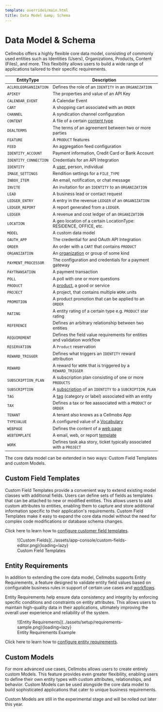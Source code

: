 ```yaml
---
template: overrides/main.html
title: Data Model &amp; Schema
---
```


# Data Model &amp; Schema

Cellmobs offers a highly flexible core data model, consisting of commonly used entities such as Identities (Users), Organizations, Products, Content (Files), and more. This flexibility allows users to build a wide range of applications tailored to their specific requirements. 

| EntityType | Description |
|-----------------|-----------------|
|`ACLROLEORGANIZATION`| Defines the role of an `IDENTITY` in an `ORGANIZATION` |
|`APIKEY`| The properties and value of an API Key |
|`CALENDAR_EVENT`| A Calendar Event  |
|`CART`| A shopping cart associated with an `ORDER`|
|`CHANNEL`| A syndication channel configuration |
|`CONTENT`| A file of a certain [content type](/app-console/manage-content/#content-types) |
|`DEALTERMS`| The terms of an agreement between two or more parties |
|`FEATURE`| A `PRODUCT` features |
|`FEED`| An aggregation feed configuration |
|`IDENTITY_ACCOUNT`| Payment information, Credit Card or Bank Account|
|`IDENTITY_CONNECTION`| Credentials for an API Integration |
|`IDENTITY`| A [user](/app-console/manage-users), person, individual |
|`IMAGE_SETTINGS`| Rendition settings for a `FILE_TYPE`|
|`INBOX_ITEM`| An email, notification, or chat message |
|`INVITE`| An invitation for an `IDENTITY` to an `ORGANIZATION` |
|`LEAD`| A business lead or contact request |
|`LEDGER_ENTRY`| A entry in the revenue `LEDGER` of an `ORGANIZATION` |
|`LEDGER_REPORT`| A report generated from a `LEDGER`. |
|`LEDGER`| A revenue and cost ledger of an `ORGANIZATION`|
|`LOCATION`| A geo location of a certain LocationType: RESIDENCE, OFFICE, etc.|
|`MODEL`| A custom data model |
|`OAUTH_APP`| The credential for and OAuth API Integration |
|`ORDER`| An order with a `CART` that contains `PRODUCT`|
|`ORGANIZATION`| An [organization](/app-console/manage-organizations) or group of some kind |
|`PAYMENT_PROCESSOR`| The configuration and credentials for a payment gateway|
|`PAYTRANSATION`| A payment transaction |
|`POLL`| A poll with one or more questions |
|`PRODUCT`| A [product](/app-console/manage-products), a good or service |
|`PROJECT`| A project, that contains multiple `WORK` units |
|`PROMOTION`| A product promotion that can be applied to an `ORDER`|
|`RATING`| A entity rating of a certain type e.g. `PRODUCT` star rating  |
|`REFERENCE`| Defines an arbitrary relationship between two entities|
|`REQUIREMENT`| Defines the field value requirements for entities and validation workflow|
|`RESERVATION`| A `Product` reservation |
|`REWARD_TRIGGER`| Defines what triggers an `IDENTITY` reward attribution  |
|`REWARD`| A reward for `WORK` that is triggered by a `REWARD_TRIGGER`|
|`SUBSCRIPTION_PLAN`| A subscription plan consisting of one or more `PRODUCTS` |
|`SUBSCRIPTION`| A [subscription](/app-console/manage-subscriptions) of an `IDENTITY` to a `SUBCRIPTION_PLAN` |
|`TAG`| A [tag](/setup/setting-up-tags) (category or label) associated with an entity |
|`TAX`| Defines a tax or fee aassociated with a `PRODUCT` or `ORDER`|
|`TENANT`| A tenant also knows as a Cellmobs App |
|`TYPEVALUE`| A configured value of a [Vocabulary](/app-console/manage-vocabularies) |
|`WEBPAGE`| Defines the content of a [web page](/app-console/manage-pages) |
|`WEBTEMPLATE`| A email, web, or report [template](/app-console/manage-templates) |
|`WORK`| Defines task aka story, ticket typically associated with a `PROJECT` |

The core data model can be extended in two ways: Custom Field Templates and custom Models.

## Custom Field Templates

Custom Field Templates provide a convenient way to extend existing model classes with additional fields. Users can define sets of fields as templates that can be attached to new or modified entities. This allows users to add custom attributes to entities, enabling them to capture and store additional information specific to their application's requirements. Custom Field Templates make it easy to expand the core data model without the need for complex code modifications or database schema changes.

Click here to learn how to [configure customer field templates](/app-console/manage-templates/#custom-fields).

<figure markdown>
![Custom Fields](../assets/app-console/custom-fields-editor.png){loading=lazy}
    <figcaption>Custom Field Templates</figcaption>
</figure>


## Entity Requirements

In addition to extending the core data model, Cellmobs supports Entity Requirements, a feature designed to validate entity field values based on configurable business rules in support of certain use cases and [workflows](/setup/setting-up-workflow). 

Entity Requirements help ensure data consistency and integrity by enforcing specific conditions and constraints on entity attributes. This allows users to maintain high-quality data in their applications, ultimately improving the overall user experience and reliability of the system.

<figure markdown>
![Entity Requirements](../assets/setup/requirements-sample.png){loading=lazy}
    <figcaption>Entity Requirements Example</figcaption>
</figure>

Click here to learn how to [configure entity requirements](/app-console/manage-workflow).


## Custom Models

For more advanced use cases, Cellmobs allows users to create entirely custom Models. This feature provides even greater flexibility, enabling users to define their own entity types with custom attributes, relationships, and behavior. Custom Models can be used alongside the core data model to build sophisticated applications that cater to unique business requirements. 

Custom Models are still in the experimental stage and will be rolled out later this year. 

<br><br>